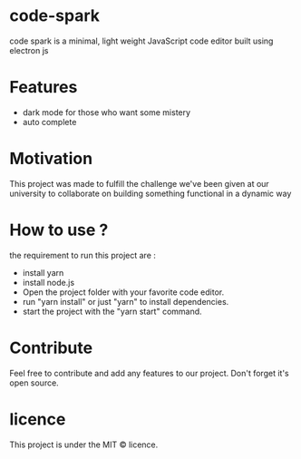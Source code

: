 # code-spark
code spark is a minimal, light weight JavaScript code editor built using electron js 
# Features 
- dark mode for those who want some mistery
- auto complete 
# Motivation
This project was made to fulfill the challenge we've been given at our university to collaborate on building something functional in a dynamic way 
# How to use ?
the requirement to run this project are : 
- install yarn 
- install node.js
- Open the project folder with your favorite code editor.
- run "yarn install" or just "yarn" to install dependencies.
- start the project with the "yarn start" command.
# Contribute 
Feel free to contribute and add any features to our project. Don't forget it's open source.
# licence
This project is under the MIT © licence.
